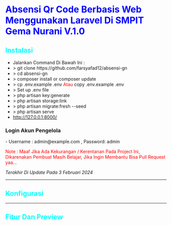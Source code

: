 <h1 style="color:blue">Absensi Qr Code Berbasis Web Menggunakan Laravel Di SMPIT Gema Nurani V.1.0</h1>

<h2 style="color:cyan">Instalasi</h2>
<ul>
    <li>Jalankan Command Di Bawah Ini : <br> </li>
    <li> > git clone https://github.com/farsyafad12/absensi-gn</li>
    <li> > cd absensi-gn</li>
    <li> > composer install or composer update</li>
    <li> > cp .env.example .env <span style="color: red;">Atau</span> copy .env.example .env</li>
    <li> > Set up .env file</li>
    <li> > php artisan key:generate</li>
    <li> > php artisan storage:link</li>
    <li> > php artisan migrate:fresh --seed</li>
    <li> > php artisan serve</li>
    <li> <a href="http://127.0.0.1:8000/">http://127.0.0.1:8000/</a> </li>
</ul>

<h3>Login Akun Pengelola</h3>
- Username : admin@example.com , Password: admin 

<p style="color:red">Note : Maaf Jika Ada Kekurangan / Kerentanan Pada Project Ini, Dikarenakan Pembuat Masih Belajar, Jika Ingin Membantu Bisa Pull Request yaa...<p>

<p style="font-style: italic;font-size: 14px;">Terakhir Di Update Pada 3 Februari 2024</p>

<hr>


<h2 style="color:cyan">Konfigurasi</h2>

<hr>

<h2 style="color:cyan">Fitur Dan Preview</h2>
